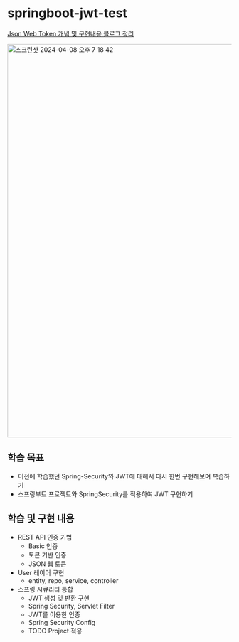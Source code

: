 # springboot-jwt-test

[Json Web Token 개념 및 구현내용 블로그 정리](https://www.notion.so/042f299ad8dc41098374e5db09fe89d4?v=2aaf88da62df4ed5908feeb037db2e7a&pvs=4)

<img width="885" alt="스크린샷 2024-04-08 오후 7 18 42" src="https://github.com/ekslffh/springboot-jwt-test/assets/66450927/b7490eb4-3a81-427e-8fc1-86cad16fea23">

## 학습 목표
- 이전에 학습했던 Spring-Security와 JWT에 대해서 다시 한번 구현해보며 복습하기
- 스프링부트 프로젝트와 SpringSecurity를 적용하여 JWT 구현하기

## 학습 및 구현 내용
- REST API 인증 기법
  - Basic 인증
  - 토큰 기반 인증
  - JSON 웹 토큰
- User 레이어 구현
  - entity, repo, service, controller
- 스프링 시큐리티 통합
  - JWT 생성 및 반환 구현
  - Spring Security, Servlet Filter
  - JWT를 이용한 인증
  - Spring Security Config
  - TODO Project 적용
